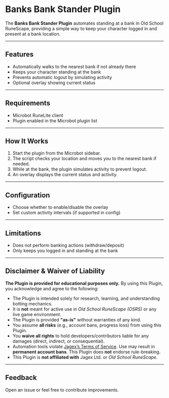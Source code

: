 ﻿# Banks Bank Stander Plugin

The **Banks Bank Stander Plugin** automates standing at a bank in Old School RuneScape, providing a simple way to keep your character logged in and present at a bank location.

---

## Features

- Automatically walks to the nearest bank if not already there
- Keeps your character standing at the bank
- Prevents automatic logout by simulating activity
- Optional overlay showing current status

---

## Requirements

- Microbot RuneLite client
- Plugin enabled in the Microbot plugin list

---

## How It Works

1. Start the plugin from the Microbot sidebar.
2. The script checks your location and moves you to the nearest bank if needed.
3. While at the bank, the plugin simulates activity to prevent logout.
4. An overlay displays the current status and activity.

---

## Configuration

- Choose whether to enable/disable the overlay
- Set custom activity intervals (if supported in config)

---

## Limitations

- Does not perform banking actions (withdraw/deposit)
- Only keeps you logged in and standing at the bank

---

## Disclaimer & Waiver of Liability

**The Plugin is provided for educational purposes only.** By using this Plugin, you acknowledge and agree to the following:

- The Plugin is intended solely for research, learning, and understanding botting mechanics.
- It is **not** meant for active use in *Old School RuneScape (OSRS)* or any live game environment.
- The Plugin is provided **"as-is"** without warranties of any kind.
- You assume **all risks** (e.g., account bans, progress loss) from using this Plugin.
- You **waive all rights** to hold developers/contributors liable for any damages (direct, indirect, or consequential).
- Automation tools violate [Jagex’s Terms of Service](https://www.jagex.com/en-GB/terms). Use may result in **permanent account bans**. This Plugin does **not** endorse rule-breaking.
- This Plugin is **not affiliated with** Jagex Ltd. or *Old School RuneScape*.

---

## Feedback

Open an issue or feel free to contribute improvements.